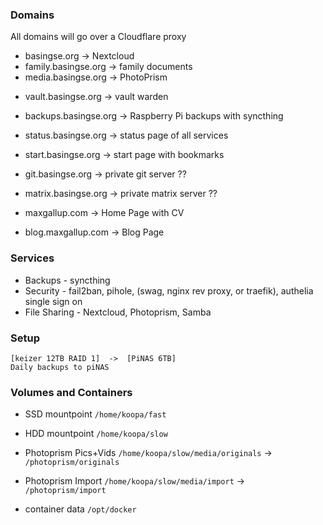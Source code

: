 ### Domains
All domains will go over a Cloudflare proxy

* basingse.org         -> Nextcloud
* family.basingse.org  -> family documents
* media.basingse.org   -> PhotoPrism
<!-- * portainer.basinge.org   -> Portainer -->
<!-- * admin.basingse.org   -> Nginx Proxy Manager -->
* vault.basingse.org   -> vault warden
* backups.basingse.org -> Raspberry Pi backups with syncthing

* status.basingse.org  -> status page of all services
* start.basingse.org   -> start page with bookmarks
* git.basingse.org     -> private git server ??
* matrix.basingse.org  -> private matrix server ??

* maxgallup.com       -> Home Page with CV
* blog.maxgallup.com  -> Blog Page


### Services
* Backups - syncthing
* Security - fail2ban, pihole, (swag, nginx rev proxy, or traefik), authelia single sign on
* File Sharing - Nextcloud, Photoprism, Samba


### Setup
```
[keizer 12TB RAID 1]  ->  [PiNAS 6TB]
Daily backups to piNAS
```





### Volumes and Containers
* SSD mountpoint `/home/koopa/fast`
* HDD mountpoint `/home/koopa/slow`
* Photoprism Pics+Vids `/home/koopa/slow/media/originals` -> `/photoprism/originals`
* Photoprism Import `/home/koopa/slow/media/import` -> `/photoprism/import`

* container data `/opt/docker`


